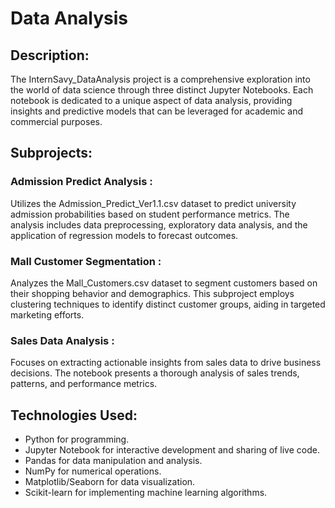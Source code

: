 # Data Analysis

## Description: 
The InternSavy_DataAnalysis project is a comprehensive exploration into the world of data science through three distinct Jupyter Notebooks. Each notebook is dedicated to a unique aspect of data analysis, providing insights and predictive models that can be leveraged for academic and commercial purposes.

## Subprojects:

### Admission Predict Analysis : 
Utilizes the Admission_Predict_Ver1.1.csv dataset to predict university admission probabilities based on student performance metrics. The analysis includes data preprocessing, exploratory data analysis, and the application of regression models to forecast outcomes.

### Mall Customer Segmentation : 
Analyzes the Mall_Customers.csv dataset to segment customers based on their shopping behavior and demographics. This subproject employs clustering techniques to identify distinct customer groups, aiding in targeted marketing efforts.

### Sales Data Analysis : 
Focuses on extracting actionable insights from sales data to drive business decisions. The notebook presents a thorough analysis of sales trends, patterns, and performance metrics.

## Technologies Used:

- Python for programming.
- Jupyter Notebook for interactive development and sharing of live code.
- Pandas for data manipulation and analysis.
- NumPy for numerical operations.
- Matplotlib/Seaborn for data visualization.
- Scikit-learn for implementing machine learning algorithms.
